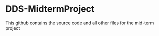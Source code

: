 # DDS-MidtermProject
This github contains the source code and all other files for the mid-term project
